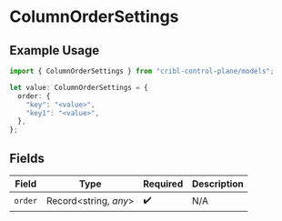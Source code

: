 # ColumnOrderSettings

## Example Usage

```typescript
import { ColumnOrderSettings } from "cribl-control-plane/models";

let value: ColumnOrderSettings = {
  order: {
    "key": "<value>",
    "key1": "<value>",
  },
};
```

## Fields

| Field                 | Type                  | Required              | Description           |
| --------------------- | --------------------- | --------------------- | --------------------- |
| `order`               | Record<string, *any*> | :heavy_check_mark:    | N/A                   |
